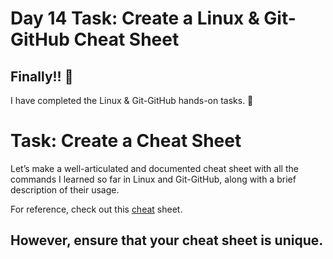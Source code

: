 # Day 14 Task: Create a Linux & Git-GitHub Cheat Sheet </br>
## Finally!! 🎉</br>


I have completed the Linux & Git-GitHub hands-on tasks. 🙌</br>

# Task: Create a Cheat Sheet</br>
Let’s make a well-articulated and documented cheat sheet with all the commands I learned so far in Linux and Git-GitHub, along with a brief description of their usage.


For reference, check out this [cheat](https://education.github.com/git-cheat-sheet-education.pdf) sheet.
## However, ensure that your cheat sheet is unique.
